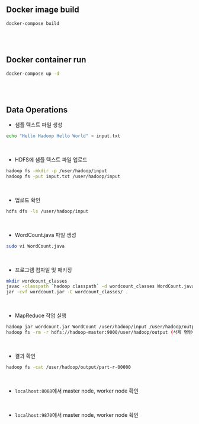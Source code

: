 ## Docker image build
```bash
docker-compose build
```

<br>
<br>

## Docker container run
```bash
docker-compose up -d
```

<br>
<br>

## Data Operations

- 샘플 텍스트 파일 생성
```bash
echo "Hello Hadoop Hello World" > input.txt
```
<br>

- HDFS에 샘플 텍스트 파일 업로드
```bash
hadoop fs -mkdir -p /user/hadoop/input
hadoop fs -put input.txt /user/hadoop/input
```
<br>

- 업로드 확인
```bash
hdfs dfs -ls /user/hadoop/input
```
<br>

- WordCount.java 파일 생성
```bash
sudo vi WordCount.java
```
<br>

- 프로그램 컴파일 및 패키징
```bash
mkdir wordcount_classes
javac -classpath `hadoop classpath` -d wordcount_classes WordCount.java
jar -cvf wordcount.jar -C wordcount_classes/ .
```
<br>

- MapReduce 작업 실행
```bash
hadoop jar wordcount.jar WordCount /user/hadoop/input /user/hadoop/output
hadoop fs -rm -r hdfs://hadoop-master:9000/user/hadoop/output (삭제 명령어)
```
<br>

- 결과 확인
```bash
hadoop fs -cat /user/hadoop/output/part-r-00000
```
<br>

- `localhost:8088`에서 master node, worker node 확인


<br>

- `localhost:9870`에서 master node, worker node 확인


<br>